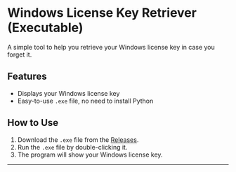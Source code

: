 # Windows License Key Retriever (Executable)

A simple tool to help you retrieve your Windows license key in case you forget it.

## Features
- Displays your Windows license key
- Easy-to-use `.exe` file, no need to install Python

## How to Use

1. Download the `.exe` file from the [Releases](https://github.com/your-username/windows-license-key-retriever/releases).
2. Run the `.exe` file by double-clicking it.
3. The program will show your Windows license key.

---
